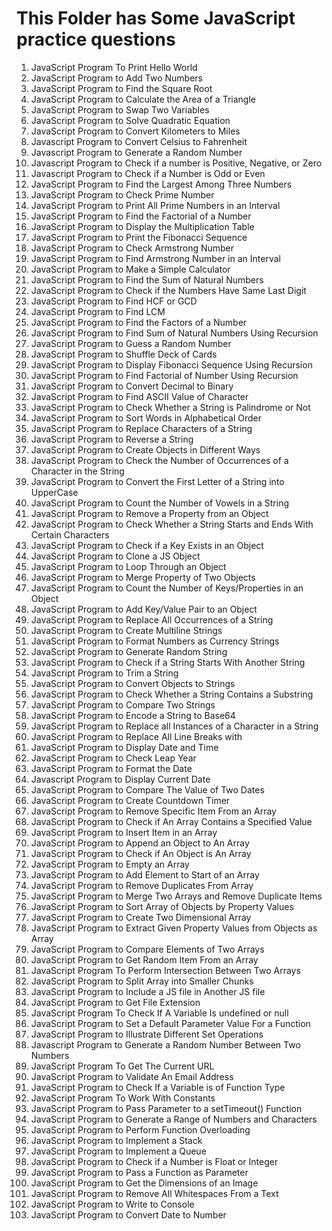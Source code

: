 # This Folder has Some JavaScript practice questions

1. JavaScript Program To Print Hello World
2. JavaScript Program to Add Two Numbers
3. JavaScript Program to Find the Square Root
4. JavaScript Program to Calculate the Area of a Triangle
5. JavaScript Program to Swap Two Variables
6. JavaScript Program to Solve Quadratic Equation
7. JavaScript Program to Convert Kilometers to Miles
8. Javascript Program to Convert Celsius to Fahrenheit
9. Javascript Program to Generate a Random Number
10. Javascript Program to Check if a number is Positive, Negative, or Zero
11. Javascript Program to Check if a Number is Odd or Even
12. JavaScript Program to Find the Largest Among Three Numbers
13. JavaScript Program to Check Prime Number
14. JavaScript Program to Print All Prime Numbers in an Interval
15. JavaScript Program to Find the Factorial of a Number
16. JavaScript Program to Display the Multiplication Table
17. JavaScript Program to Print the Fibonacci Sequence
18. JavaScript Program to Check Armstrong Number
19. JavaScript Program to Find Armstrong Number in an Interval
20. JavaScript Program to Make a Simple Calculator
21. JavaScript Program to Find the Sum of Natural Numbers
22. JavaScript Program to Check if the Numbers Have Same Last Digit
23. JavaScript Program to Find HCF or GCD
24. JavaScript Program to Find LCM
25. JavaScript Program to Find the Factors of a Number
26. JavaScript Program to Find Sum of Natural Numbers Using Recursion
27. JavaScript Program to Guess a Random Number
28. JavaScript Program to Shuffle Deck of Cards
29. JavaScript Program to Display Fibonacci Sequence Using Recursion
30. JavaScript Program to Find Factorial of Number Using Recursion
31. JavaScript Program to Convert Decimal to Binary
32. JavaScript Program to Find ASCII Value of Character
33. JavaScript Program to Check Whether a String is Palindrome or Not
34. JavaScript Program to Sort Words in Alphabetical Order
35. JavaScript Program to Replace Characters of a String
36. JavaScript Program to Reverse a String
37. JavaScript Program to Create Objects in Different Ways
38. JavaScript Program to Check the Number of Occurrences of a Character in the String
39. JavaScript Program to Convert the First Letter of a String into UpperCase
40. JavaScript Program to Count the Number of Vowels in a String
41. JavaScript Program to Remove a Property from an Object
42. JavaScript Program to Check Whether a String Starts and Ends With Certain Characters
43. JavaScript Program to Check if a Key Exists in an Object
44. JavaScript Program to Clone a JS Object
45. JavaScript Program to Loop Through an Object
46. JavaScript Program to Merge Property of Two Objects
47. JavaScript Program to Count the Number of Keys/Properties in an Object
48. JavaScript Program to Add Key/Value Pair to an Object
49. JavaScript Program to Replace All Occurrences of a String
50. JavaScript Program to Create Multiline Strings
51. JavaScript Program to Format Numbers as Currency Strings
52. JavaScript Program to Generate Random String
53. JavaScript Program to Check if a String Starts With Another String
54. JavaScript Program to Trim a String
55. JavaScript Program to Convert Objects to Strings
56. JavaScript Program to Check Whether a String Contains a Substring
57. JavaScript Program to Compare Two Strings
58. JavaScript Program to Encode a String to Base64
59. JavaScript Program to Replace all Instances of a Character in a String
60. JavaScript Program to Replace All Line Breaks with
61. JavaScript Program to Display Date and Time
62. JavaScript Program to Check Leap Year
63. JavaScript Program to Format the Date
64. Javascript Program to Display Current Date
65. JavaScript Program to Compare The Value of Two Dates
66. JavaScript Program to Create Countdown Timer
67. JavaScript Program to Remove Specific Item From an Array
68. JavaScript Program to Check if An Array Contains a Specified Value
69. JavaScript Program to Insert Item in an Array
70. JavaScript Program to Append an Object to An Array
71. JavaScript Program to Check if An Object is An Array
72. JavaScript Program to Empty an Array
73. JavaScript Program to Add Element to Start of an Array
74. JavaScript Program to Remove Duplicates From Array
75. JavaScript Program to Merge Two Arrays and Remove Duplicate Items
76. JavaScript Program to Sort Array of Objects by Property Values
77. JavaScript Program to Create Two Dimensional Array
78. JavaScript Program to Extract Given Property Values from Objects as Array
79. JavaScript Program to Compare Elements of Two Arrays
80. JavaScript Program to Get Random Item From an Array
81. JavaScript Program To Perform Intersection Between Two Arrays
82. JavaScript Program to Split Array into Smaller Chunks
83. JavaScript Program to Include a JS file in Another JS file
84. JavaScript Program to Get File Extension
85. JavaScript Program To Check If A Variable Is undefined or null
86. JavaScript Program to Set a Default Parameter Value For a Function
87. JavaScript Program to Illustrate Different Set Operations
88. Javascript Program to Generate a Random Number Between Two Numbers
89. JavaScript Program To Get The Current URL
90. JavaScript Program to Validate An Email Address
91. JavaScript Program to Check If a Variable is of Function Type
92. JavaScript Program To Work With Constants
93. JavaScript Program to Pass Parameter to a setTimeout() Function
94. JavaScript Program to Generate a Range of Numbers and Characters
95. JavaScript Program to Perform Function Overloading
96. JavaScript Program to Implement a Stack
97. JavaScript Program to Implement a Queue
98. JavaScript Program to Check if a Number is Float or Integer
99. JavaScript Program to Pass a Function as Parameter
100. JavaScript Program to Get the Dimensions of an Image
101. JavaScript Program to Remove All Whitespaces From a Text
102. JavaScript Program to Write to Console
103. JavaScript Program to Convert Date to Number